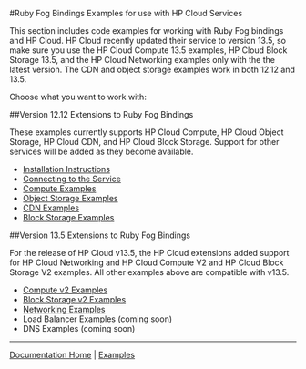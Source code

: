 #Ruby Fog Bindings Examples for use with HP Cloud Services

This section includes code examples for working with Ruby Fog bindings and HP Cloud. HP Cloud recently updated their service to version 13.5, so make sure you use the HP Cloud Compute 13.5 examples, HP Cloud Block Storage 13.5, and the HP Cloud Networking examples only with the the latest version. The CDN and object storage examples work in both 12.12 and 13.5.

Choose what you want to work with:

##Version 12.12 Extensions to Ruby Fog Bindings

These examples currently supports HP Cloud Compute, HP Cloud Object Storage, HP Cloud CDN, and HP Cloud Block Storage. Support for other services will be added as they become available.

* [Installation Instructions](https://github.com/fog/fog/blob/master/lib/fog/hp/docs/install.md)
* [Connecting to the Service](https://github.com/fog/fog/blob/master/lib/fog/hp/docs/connect.md)
* [Compute Examples](https://github.com/fog/fog/blob/master/lib/fog/hp/examples/compute.md)
* [Object Storage Examples](https://github.com/fog/fog/blob/master/lib/fog/hp/examples/object_storage.md)
* [CDN Examples](https://github.com/fog/fog/blob/master/lib/fog/hp/examples/cdn.md)
* [Block Storage Examples](https://github.com/fog/fog/blob/master/lib/fog/hp/examples/block_storage.md)

##Version 13.5 Extensions to Ruby Fog Bindings

For the release of HP Cloud v13.5, the HP Cloud extensions added support for
HP Cloud Networking and HP Cloud Compute V2 and HP Cloud Block Storage V2 examples. All other examples above are compatible with v13.5.

* [Compute v2 Examples](https://github.com/fog/fog/blob/master/lib/fog/hp/examples/compute_v2.md)
* [Block Storage v2 Examples](https://github.com/fog/fog/blob/master/lib/fog/hp/examples/block_storage_v2.md)
* [Networking Examples](https://github.com/fog/fog/blob/master/lib/fog/hp/examples/networking.md)
* Load Balancer Examples (coming soon)
* DNS Examples (coming soon)

---------
[Documentation Home](https://github.com/fog/fog/blob/master/lib/fog/hp/README.md) | [Examples](https://github.com/fog/fog/blob/master/lib/fog/hp/examples/getting_started_examples.md)
